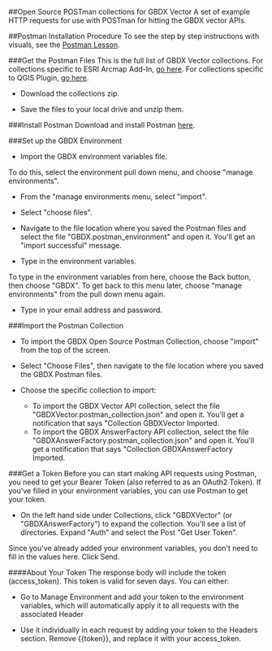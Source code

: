 ##Open Source POSTman collections for GBDX Vector
A set of example HTTP requests for use with POSTman for hitting the GBDX vector APIs.

##Postman Installation Procedure
To see the step by step instructions with visuals, see the [Postman Lesson](http://gbdxdocs.digitalglobe.com/docs/lesson-postman-api-requests).

###Get the Postman Files
This is the full list of GBDX Vector collections. For collections specific to ESRI Arcmap Add-In, [go here](https://github.com/DigitalGlobe/DGConnect-ESRI). For collections specific to QGIS Plugin, [go here](https://github.com/DigitalGlobe/DGConnect).<br>

* Download the collections zip.<br>

* Save the files to your local drive and unzip them.<br>

###Install Postman
Download and install Postman [here](http://getpostman.com).

###Set up the GBDX Environment
* Import the GBDX environment variables file. 

To do this, select the environment pull down menu, and choose "manage environments".

*  From the "manage environments menu, select "import".

* Select "choose files".

* Navigate to the file location where you saved the Postman files and select the file "GBDX.postman_environment" and open it. You'll get an "import successful" message.

* Type in the environment variables. 

To type in the environment variables from here, choose the Back button, then choose "GBDX". To get back to this menu later, choose "manage environments" from the pull down menu again.

* Type in your email address and password.

###Import the Postman Collection
* To import the GBDX Open Source Postman Collection, choose "import" from the top of the screen.

* Select "Choose Files", then navigate to the file location where you saved the GBDX Postman files.
* Choose the specific collection to import:
	* To import the GBDX Vector API collection, select the file "GBDXVector.postman_collection.json" and open it. You'll get a notification that says "Collection GBDXVector Imported.
	* To import the GBDX AnswerFactory API collection, select the file "GBDXAnswerFactory.postman_collection.json" and open it. You'll get a notification that says "Collection GBDXAnswerFactory Imported.

###Get a Token
Before you can start making API requests using Postman, you need to get your Bearer Token (also referred to as an OAuth2 Token). If you've filled in your environment variables, you can use Postman to get your token.

* On the left hand side under Collections, click "GBDXVector" (or "GBDXAnswerFactory") to expand the collection. You'll see a list of directories. Expand "Auth" and select the Post "Get User Token".

Since you've already added your environment variables, you don't need to fill in the values here. Click Send.

####About Your Token
The response body will include the token (access_token). This token is valid for seven days. You can either:

* Go to Manage Environment and add your token to the environment variables, which will automatically apply it to all requests with the associated Header

* Use it individually in each request by adding your token to the Headers section. Remove {{token}}, and replace it with your access_token.